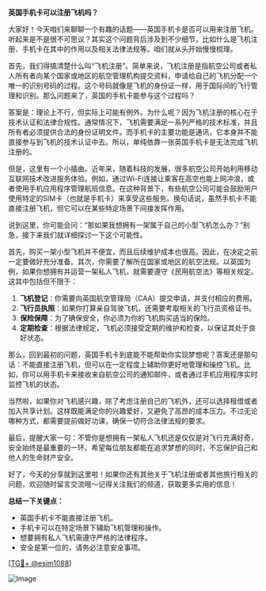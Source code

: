 **英国手机卡可以注册飞机吗？**

大家好！今天咱们来聊聊一个有趣的话题——英国手机卡是否可以用来注册飞机。听起来是不是很不可思议？其实这个问题背后涉及到不少细节，比如什么是飞机注册、手机卡在其中的作用以及相关法律法规等。咱们就从头开始慢慢梳理。

首先，我们得搞清楚什么叫“飞机注册”。简单来说，飞机注册是指航空公司或者私人所有者向某个国家或地区的航空管理机构提交资料，申请给自己的飞机分配一个唯一的识别号码的过程。这个号码就像是飞机的身份证一样，用于国际间的飞行管理和识别。那么问题来了，英国的手机卡能参与这个过程吗？

答案是：理论上不行，但实际上可能有例外。为什么呢？因为飞机注册的核心在于技术认证和法律合规性。通常情况下，飞机需要满足一系列严格的技术标准，并且所有者必须提供合法的身份证明文件。而手机卡的主要功能是通讯，它本身并不能直接参与到飞机的技术认证中去。所以，单纯依靠一张英国手机卡是无法完成飞机注册的。

但是，这里有一个小插曲。近年来，随着科技的发展，很多航空公司开始利用移动互联网技术改进服务体验。例如，通过Wi-Fi连接让乘客在高空也能上网冲浪，或者使用手机应用程序管理航班信息。在这种背景下，有些航空公司可能会鼓励用户使用特定的SIM卡（也就是手机卡）来享受这些服务。换句话说，虽然手机卡不能直接注册飞机，但它可以在某些特定场景下间接发挥作用。

说到这里，你可能会问：“那如果我想拥有一架属于自己的小型飞机怎么办？”别急，接下来我们就详细探讨一下这个可能性。

首先，购买一架小型飞机并不便宜，而且后续维护成本也很高。因此，在决定之前一定要做好充分准备。其次，你需要了解所在国家或地区的航空法规。以英国为例，如果你想拥有并运营一架私人飞机，就需要遵守《民用航空法》等相关规定。这其中包括但不限于：

1. **飞机登记**：你需要向英国航空管理局（CAA）提交申请，并支付相应的费用。
2. **飞行员执照**：如果你打算亲自驾驶飞机，还需要考取相关的飞行员资格证书。
3. **保险保障**：为了确保安全，你必须为你的飞机购买适当的保险。
4. **定期检查**：根据法律规定，飞机必须接受定期的维护和检查，以保证其处于良好状态。

那么，回到最初的问题，英国手机卡到底能不能帮助你实现梦想呢？答案还是那句话：不能直接注册飞机，但可以在一定程度上辅助你更好地管理和操控飞机。比如，你可以用手机卡来接收来自航空公司的通知邮件，或者通过手机应用程序实时监控飞机的状态。

当然啦，如果你对飞机感兴趣，除了考虑注册自己的飞机外，还可以选择租借或者加入共享计划。这样既能满足你的兴趣爱好，又避免了高昂的成本压力。不过无论哪种方式，都需要提前做好功课，确保一切符合法律法规的要求。

最后，提醒大家一句：不管你是想拥有一架私人飞机还是仅仅是对飞行充满好奇，安全始终是最重要的一环。希望每位朋友都能在追求梦想的同时，不忘保护自己和他人的生命财产安全。

好了，今天的分享就到这里啦！如果你还有其他关于飞机注册或者其他旅行相关的问题，欢迎随时留言交流哦～记得关注我们的频道，获取更多实用的信息！

**总结一下关键点：**
- 英国手机卡不能直接注册飞机。
- 手机卡可以在特定场景下辅助飞机管理和操作。
- 想要拥有私人飞机需遵守严格的法律程序。
- 安全是第一位的，请务必注意安全事项。

[[TG💪+ @esim1088](https://t.me/s/esim1088)]

![Image](https://i.postimg.cc/4NQfJmqS/Snipaste-2025-05-13-00-14-12.png)